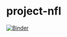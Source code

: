 # project-nfl

[![Binder](https://mybinder.org/badge_logo.svg)](https://mybinder.org/v2/gh/jeichorn/project-nfl/master)
